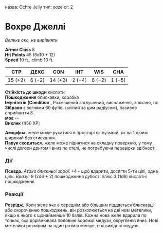 назва: Ochre Jelly тип: ooze cr: 2

# Вохре Джеллі
_Велике око, не вирівняти_

**Armor Class** 8    
**Hit Points** 45 (6d10 + 12)    
**Speed** 10 ft., climb 10 ft.

| СТР     | ДЕКС   | CON     | ІНТ    | WIS    | CHA    |
| ------- | ------ | ------- | ------ | ------ | ------ |
| 15 (+2) | 6 (−2) | 14 (+2) | 2 (−4) | 6 (−2) | 1 (−5) |

**Стійкість до шкоди** кислоти    
**Пошкодження** блискавки, коробка    
**Імунітетів (Condition** , Розміщений заглушений, виснаження, злякано, по    
**Зібрано** з вогнями 60 футів. (сліпий за цим радіусом), пасивне сприйняття 8    
**мов** --    
**Виклик** (450 XP)

**Аморфна.** желе може рухатися в просторі як вузький, як на 1 дюйм широкий без стискання.    
**Павук сходиться.** желе може піднятися на складну поверхню, у тому числі догори дриґом і вниз по стелі, не потребуючи перевірки здібності.

### Дії
**Псевдо.** _Атака ближньої зброї:_ +4 - щоб вдарити, досягти 5-ти цілі, одна ціль. _Вразу:_ 9 (2d6 + 2) пошкодження дубості плюс 3 (1d6) кислотні пошкодження.

### Реакції
**Розрідж.** Коли желе яке є середнім або більшим піддається блискавці або скороченню пошкоджень, він розколюється на дві нові метелики, якщо в нього є щонайменше 10 балів. Кожна нова желе вдарила по точках, яка дорівнювала половині ворожої медузи, округленій вниз. Нові метелики розміром на один розмір менше, ніж вихідної медузи.